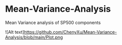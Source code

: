 # Mean-Variance-Analysis
Mean Variance analysis of SP500 components

![Alt text]https://github.com/ChenyXu/Mean-Variance-Analysis/blob/main/Plot.png
